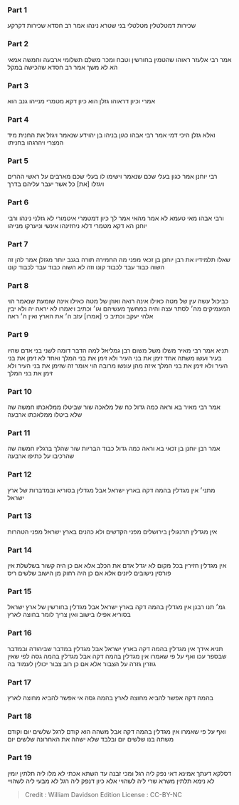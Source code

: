 
### Part 1
שכירות דמטלטלין מטלטלי בני שטרא נינהו אמר רב חסדא שכירות דקרקע

### Part 2
אמר רבי אלעזר ראוהו שהטמין בחורשין וטבח ומכר משלם תשלומי ארבעה וחמשה אמאי הא לא משך אמר רב חסדא שהכישה במקל

### Part 3
אמרי וכיון דראוהו גזלן הוא כיון דקא מטמרי מנייהו גנב הוא

### Part 4
ואלא גזלן היכי דמי אמר רבי אבהו כגון בניהו בן יהוידע שנאמר ויגזל את החנית מיד המצרי ויהרגהו בחניתו

### Part 5
רבי יוחנן אמר כגון בעלי שכם שנאמר וישימו לו בעלי שכם מארבים על ראשי ההרים ויגזלו [את] כל אשר יעבר עליהם בדרך

### Part 6
ורבי אבהו מאי טעמא לא אמר מהאי אמר לך כיון דמטמרי איטמורי לא גזלני נינהו ורבי יוחנן הא דקא מטמרי דלא ניחזינהו אינשי וניערקו מנייהו

### Part 7
שאלו תלמידיו את רבן יוחנן בן זכאי מפני מה החמירה תורה בגנב יותר מגזלן אמר להן זה השוה כבוד עבד לכבוד קונו וזה לא השוה כבוד עבד לכבוד קונו

### Part 8
כביכול עשה עין של מטה כאילו אינה רואה ואוזן של מטה כאילו אינה שומעת שנאמר הוי המעמיקים מה׳ לסתר עצה והיה במחשך מעשיהם וגו׳ וכתיב ויאמרו לא יראה יה ולא יבין אלהי יעקב וכתיב כי [אמרו] עזב ה׳ את הארץ ואין ה׳ ראה

### Part 9
תניא אמר רבי מאיר משלו משל משום רבן גמליאל למה הדבר דומה לשני בני אדם שהיו בעיר ועשו משתה אחד זימן את בני העיר ולא זימן את בני המלך ואחד לא זימן את בני העיר ולא זימן את בני המלך איזה מהן עונשו מרובה הוי אומר זה שזימן את בני העיר ולא זימן את בני המלך

### Part 10
אמר רבי מאיר בא וראה כמה גדול כח של מלאכה שור שביטלו ממלאכתו חמשה שה שלא ביטלו ממלאכתו ארבעה

### Part 11
אמר רבן יוחנן בן זכאי בא וראה כמה גדול כבוד הבריות שור שהלך ברגליו חמשה שה שהרכיבו על כתיפו ארבעה

### Part 12
מתני׳ אין מגדלין בהמה דקה בארץ ישראל אבל מגדלין בסוריא ובמדברות של ארץ ישראל

### Part 13
אין מגדלין תרנגולין בירושלים מפני הקדשים ולא כהנים בארץ ישראל מפני הטהרות

### Part 14
אין מגדלין חזירין בכל מקום לא יגדל אדם את הכלב אלא אם כן היה קשור בשלשלת אין פורסין נישובים ליונים אלא אם כן היה רחוק מן הישוב שלשים ריס

### Part 15
גמ׳ תנו רבנן אין מגדלין בהמה דקה בארץ ישראל אבל מגדלין בחורשין של ארץ ישראל בסוריא אפילו בישוב ואין צריך לומר בחוצה לארץ

### Part 16
תניא אידך אין מגדלין בהמה דקה בארץ ישראל אבל מגדלין במדבר שביהודה ובמדבר שבספר עכו ואף על פי שאמרו אין מגדלין בהמה דקה אבל מגדלין בהמה גסה לפי שאין גוזרין גזרה על הצבור אלא אם כן רוב צבור יכולין לעמוד בה

### Part 17
בהמה דקה אפשר להביא מחוצה לארץ בהמה גסה אי אפשר להביא מחוצה לארץ

### Part 18
ואף על פי שאמרו אין מגדלין בהמה דקה אבל משהה הוא קודם לרגל שלשים יום וקודם משתה בנו שלשים יום ובלבד שלא ישהה את האחרונה שלשים יום

### Part 19
דסלקא דעתך אמינא דאי נפק ליה רגל ומכי זבנה עד השתא אכתי לא מלו ליה תלתין יומין לא נימא תלתין משרא שרי ליה לשהויי אלא כיון דנפק ליה רגל לא מבעי ליה לשהויי

>Credit : William Davidson Edition
>License : CC-BY-NC